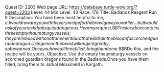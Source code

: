 Quest ID: 2203
Web page URL: https://database.turtle-wow.org/?quest=2203
Level: 44
Min Level: 40
Race: 178
Title: Badlands Reagent Run II
Description: You have been most helpful to me, $c.I would reward you with the very recipe for the brew I gave you earlier... but I would ask of you a task that is quite dangerous.Hear my request.$B$BThis lockbox contains three empty thaumaturgy vessels; they are imbued with an attunement aura that will drain the blood of a scorched guardian dragon.Using one on the beast will anger it greatly, so be warned.Once you have all three filled, bring them to me.$B$BDo this, and the recipe will be yours.
Objective: Use the empty thaumaturgy vessels on scorched guardian dragons found in the Badlands.Once you have them filled, bring them to Jarkal Mossmeld in Kargath.
